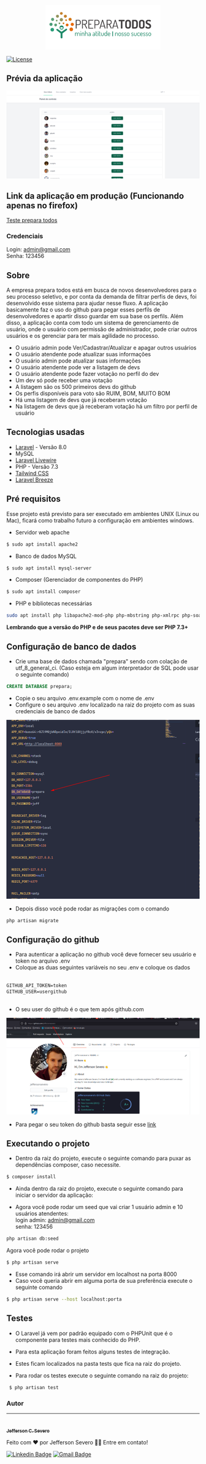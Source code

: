 <p align="center"><img width="300" src="public/img/prepara.png"></p>

<p align="center">

<a href="https://packagist.org/packages/laravel/framework"><img src="https://poser.pugx.org/laravel/framework/license.svg" alt="License"></a>
</p>




## Prévia da aplicação

<img src="public/img/previa.png">


## Link da aplicação em produção (Funcionando apenas no firefox)

<a href="teste-prepara.herokuapp.com/">  Teste prepara todos  </a>

### Credenciais

Login: admin@gmail.com <br>
Senha: 123456



## Sobre

A empresa prepara todos está em busca de novos desenvolvedores para o seu processo seletivo, e por conta da demanda de filtrar perfis de devs, foi desenvolvido esse sistema para ajudar nesse fluxo. A aplicação basicamente faz o uso do github para pegar esses perfils de desenvolvedores e apartir disso guardar em sua base os perfils.  Além disso, a aplicação conta com todo um sistema de gerenciamento de usuário, onde o usuário com permissão de administrador, pode criar outros usuários e os gerenciar para ter mais agilidade no processo.

- O usuário admin pode Ver/Cadastrar/Atualizar e apagar outros usuários
- O usuário atendente pode atualizar suas informações
- O usuário admin pode atualizar suas informações
- O usuário atendente pode ver a listagem de devs
- O usuário atendente pode fazer votação no perfil do dev
- Um dev só pode receber uma votação
- A listagem são os 500 primeiros devs do github
- Os perfis disponíveis para voto são RUIM, BOM, MUITO BOM
- Há uma listagem de devs que já receberam votação
- Na listagem de devs que já receberam votação há um filtro por perfil de usuário




## Tecnologias usadas

- [Laravel](https://laravel.com/) -  Versão 8.0
- MySQL
- [Laravel Livewire](https://laravel-livewire.com/docs/2.x/quickstart)
- PHP - Versão 7.3
- [Tailwind CSS](https://tailwindcss.com/)
- [Laravel Breeze](https://github.com/laravel/breeze)


## Pré requisitos

Esse projeto está previsto para ser executado em ambientes UNIX (Linux ou Mac), ficará como trabalho futuro a configuração em ambientes windows.

- Servidor web apache
```bash
$ sudo apt install apache2
```
- Banco de dados MySQL
```bash
$ sudo apt install mysql-server
```
- Composer (Gerenciador de componentes do PHP)
```bash
$ sudo apt install composer
```
- PHP e bibliotecas necessárias
```bash
sudo apt install php libapache2-mod-php php-mbstring php-xmlrpc php-soap php-gd php-xml php-cli php-zip php-bcmath php-tokenizer php-json php-pear
```


**Lembrando que a versão do PHP e de seus pacotes deve ser PHP 7.3+**

## Configuração de banco de dados

- Crie uma base de dados chamada "prepara" sendo com colação de utf_8_general_ci. (Caso esteja em algum interpretador de SQL pode usar o seguinte comando)

```sql
CREATE DATABASE prepara;
```
- Copie o seu arquivo .env.example com o nome de .env
- Configure o seu arquivo .env localizado na raiz do projeto com as suas credenciais de banco de dados

<img src="public/img/env.png">


- Depois disso você pode rodar as migrações com o comando 

```bash
php artisan migrate
```

## Configuração do github


- Para autenticar a aplicação no github você deve fornecer seu usuário e token no arquivo .env
- Coloque as duas seguintes variáveis no seu .env e coloque os dados
```env

GITHUB_API_TOKEN=token
GITHUB_USER=usergithub


```

- O seu user do github é o que tem após github.com

<img src="public/img/user.png">


- Para pegar o seu token do github basta seguir esse [link](https://docs.github.com/pt/github/authenticating-to-github/keeping-your-account-and-data-secure/creating-a-personal-access-token)





## Executando o projeto

- Dentro da raiz do projeto, execute o seguinte comando para puxar as dependências composer, caso necessite.

```bash
$ composer install
```

- Ainda dentro da raiz do projeto, execute o seguinte comando para iniciar o servidor da aplicação:


- Agora você pode rodar um seed que vai criar 1 usuário admin e 10 usuários atendentes: <br>
login admin: admin@gmail.com <br>
senha: 123456

```bash
php artisan db:seed
```

Agora você pode rodar o projeto

```bash
$ php artisan serve
```
- Esse comando irá abrir um servidor em localhost na porta 8000
- Caso você queria abrir em alguma porta de sua preferência execute o seguinte comando
```bash
$ php artisan serve --host localhost:porta
```

## Testes
- O Laravel já vem por padrão equipado com o PHPUnit que é o componente para testes mais conhecido do PHP.
- Para esta aplicação foram feitos alguns testes de integração.
- Estes ficam localizados na pasta tests que fica na raiz do projeto.



- Para rodar os testes execute o seguinte comando na raiz do projeto:
```bash
 $ php artisan test
```


### Autor
---

<a href="github.com/jeffersonsevero">
 <img style="border-radius: 50%;" src="https://ik.imagekit.io/lrrw3mrhils/31740058_968598056636631_7264527737656705024_o_Xeor6hwAD.jpg" width="100px;" alt=""/>
 <br />
 <sub><b>Jefferson C. Severo</b></sub></a> <a href="" title="Rocketseat"></a>


Feito com ❤️ por Jefferson Severo 👋🏽 Entre em contato!

[![Linkedin Badge](https://img.shields.io/badge/-Jefferson-blue?style=flat-square&logo=Linkedin&logoColor=white&link=https://www.linkedin.com/in/tgmarinho/)](https://www.linkedin.com/in/jefferson-severo-83760a152/) 
[![Gmail Badge](https://img.shields.io/badge/-jeffersonsevero08@gmail.com-c14438?style=flat-square&logo=Gmail&logoColor=white&link=mailto:tgmarinho@gmail.com)](mailto:jeffersonsevero08@gmail.com)


